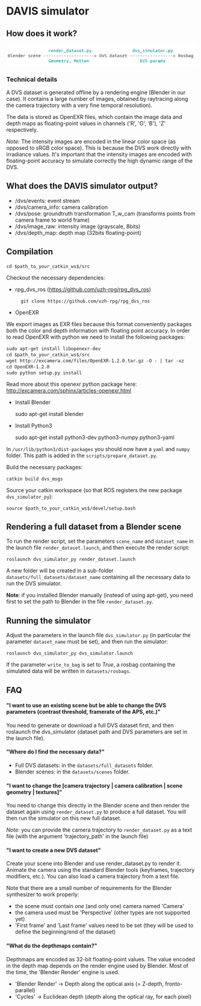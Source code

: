 # DAVIS simulator

## How does it work?

<img src="pipeline.png" width="675">

### Technical details

A DVS dataset is generated offline by a rendering engine (Blender in our case).
It contains a large number of images, obtained by raytracing along the camera trajectory with a very fine temporal resolution).

The data is stored as OpenEXR files, which contain the image data and depth maps as floating-point values in channels ('R', 'G', 'B'), 'Z' respectively.

*Note:* The intensity images are encoded in the linear color space (as opposed to sRGB color space). This is because the DVS work directly with irradiance values. It's important that the intensity images are encoded with floating-point accuracy to simulate correctly the high dynamic range of the DVS.

## What does the DAVIS simulator output?

- /dvs/events: event stream
- /dvs/camera_info: camera calibration
- /dvs/pose: groundtruth transformation T_w_cam (transforms points from camera frame to world frame)
- /dvs/image_raw: intensity image (grayscale, 8bits)
- /dvs/depth_map: depth map (32bits floating-point)

## Compilation

    cd $path_to_your_catkin_ws$/src
    
Checkout the necessary dependencies:

- rpg_dvs_ros (https://github.com/uzh-rpg/rpg_dvs_ros)

        git clone https://github.com/uzh-rpg/rpg_dvs_ros

- OpenEXR

We export images as EXR files because this format conveniently packages both the color and depth information with floating point accuracy. In order to read OpenEXR with python we need to install the following packages:

    sudo apt-get install libopenexr-dev
    cd $path_to_your_catkin_ws$/src
    wget http://excamera.com/files/OpenEXR-1.2.0.tar.gz -O - | tar -xz
    cd OpenEXR-1.2.0
    sudo python setup.py install

Read more about this openexr python package here: http://excamera.com/sphinx/articles-openexr.html  

- Install Blender
	
    sudo apt-get install blender

- Install Python3

    sudo apt-get install python3-dev python3-numpy python3-yaml

In ``/usr/lib/python3/dist-packages`` you should now have a ``yaml`` and ``numpy`` folder. This path is added in the ``scripts/prepare_dataset.py``.


Build the necessary packages:

    catkin build dvs_msgs
    
Source your catkin workspace (so that ROS registers the new package ``dvs_simulator_py``):

    source $path_to_your_catkin_ws$/devel/setup.bash
    
## Rendering a full dataset from a Blender scene

To run the render script, set the parameters ``scene_name`` and ``dataset_name`` in the launch file ``render_dataset.launch``, and then execute the render script:

    roslaunch dvs_simulator_py render_dataset.launch
    
A new folder will be created in a sub-folder ``datasets/full_datasets/dataset_name`` containing all the necessary data to run the DVS simulator.

**Note**: if you installed Blender manually (instead of using apt-get), you need first to set the path to Blender in the file ``render_dataset.py``.

## Running the simulator

Adjust the parameters in the launch file ``dvs_simulator.py`` (in particular the parameter ``dataset_name`` must be set), and then run the simulator:

    roslaunch dvs_simulator_py dvs_simulator.launch
    
If the parameter ``write_to_bag`` is set to *True*, a rosbag containing the simulated data will be written in ``datasets/rosbags``.

## FAQ

#### "I want to use an existing scene but be able to change the DVS parameters (contrast threshold, framerate of the APS, etc.)"

You need to generate or download a full DVS dataset first, and then roslaunch the dvs_simulator (dataset path and DVS parameters are set in the launch file).

#### "Where do I find the necessary data?"

- Full DVS datasets: in the ``datasets/full_datasets`` folder.
- Blender scenes: in the ``datasets/scenes`` folder.

#### "I want to change the [camera trajectory | camera calibration | scene geometry | textures]"

You need to change this directly in the Blender scene and then render the dataset again using ``render_dataset.py`` to produce a full dataset. You will then run the simulator on this new full dataset.

*Note:* you can provide the camera trajectory to ``render_dataset.py`` as a text file (with the argument 'trajectory_path' in the launch file)

#### "I want to create a new DVS dataset"

Create your scene into Blender and use render_dataset.py to render it.
Animate the camera using the standard Blender tools (keyframes, trajectory modifiers, etc.). You can also load a camera trajectory from a text file.

Note that there are a small number of requirements for the Blender synthesizer to work properly:

- the scene must contain *one* (and only one) camera named 'Camera'
- the camera used must be 'Perspective' (other types are not supported yet)
- 'First frame' and 'Last frame' values need to be set (they will be used to define the beginning/end of the dataset)

#### "What do the depthmaps contain?"

Depthmaps are encoded as 32-bit floating-point values.
The value encoded in the depth map depends on the render engine used by Blender. Most of the time, the 'Blender Render' engine is used.

- 'Blender Render' -> Depth along the optical axis (= Z-depth, fronto-parallel)
- 'Cycles' -> Euclidean depth (depth along the optical ray, for each pixel)

